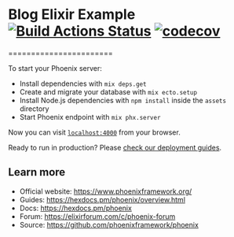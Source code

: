 # Blog Elixir Example [![Build Actions Status](https://github.com/adrianomota/blog/workflows/blog_ci/badge.svg)](https://github.com/adrianomota/blog/actions) [![codecov](https://codecov.io/gh/adrianomota/blog/branch/master/graph/badge.svg?token=WR6THUC2HT)](https://codecov.io/gh/adrianomota/blog)

=======================


To start your Phoenix server:

  * Install dependencies with `mix deps.get`
  * Create and migrate your database with `mix ecto.setup`
  * Install Node.js dependencies with `npm install` inside the `assets` directory
  * Start Phoenix endpoint with `mix phx.server`

Now you can visit [`localhost:4000`](http://localhost:4000) from your browser.

Ready to run in production? Please [check our deployment guides](https://hexdocs.pm/phoenix/deployment.html).

## Learn more

  * Official website: https://www.phoenixframework.org/
  * Guides: https://hexdocs.pm/phoenix/overview.html
  * Docs: https://hexdocs.pm/phoenix
  * Forum: https://elixirforum.com/c/phoenix-forum
  * Source: https://github.com/phoenixframework/phoenix

